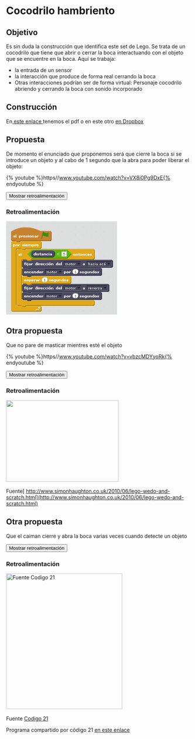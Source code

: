 
# Cocodrilo hambriento

## Objetivo

Es sin duda la construcción que identifica este set de Lego. Se trata de un cocodrilo que tiene que abrir o cerrar la boca interactuando con el objeto que se encuentre en la boca. Aquí se trabaja:

- la entrada de un sensor
- la interacción que produce de forma real cerrando la boca
- Otras interacciones podrían ser de forma virtual: Personaje cocodrilo abriendo y cerrando la boca con sonido incorporado

## Construcción

En[ este enlace ](http://ro-botica.com/pdf/WeDo/Hungry%20Alligator.pdf)tenemos el pdf o en este otro [en Dropbox ](https://www.dropbox.com/s/t0dnpnfr580mxj3/COCODRILO.pdf?dl=0)

## Propuesta

De momento el enunciado que proponemos será que cierre la boca si se introduce un objeto y al cabo de 1 segundo que la abra para poder liberar el objeto:

{% youtube %}https//www.youtube.com/watch?v=VX8i0Pg9DxE{% endyoutube %}
<script type="text/javascript">var feedback1_93text = "Mostrar retroalimentación";</script><input type="button" name="toggle-feedback-1_93" value="Mostrar retroalimentación" class="feedbackbutton" onclick="$exe.toggleFeedback(this,true);return false" />

### Retroalimentación

![](img/cododrilo.png)
## Otra propuesta

Que no pare de masticar mientres esté el objeto

{% youtube %}https//www.youtube.com/watch?v=vbzcMDYyoRk{% endyoutube %}
<script type="text/javascript">var feedback7_93text = "Mostrar retroalimentación";</script><input type="button" name="toggle-feedback-7_93" value="Mostrar retroalimentación" class="feedbackbutton" onclick="$exe.toggleFeedback(this,true);return false" />

### Retroalimentación

<img src="http://simonhaughton.typepad.com/.a/6a0120a530561e970b0133f1e1d742970b-pi" height="223" width="307" />

Fuente[ http://www.simonhaughton.co.uk/2010/06/lego-wedo-and-scratch.html](http://www.simonhaughton.co.uk/2010/06/lego-wedo-and-scratch.html)

## Otra propuesta

Que el caiman cierre y abra la boca varias veces cuando detecte un objeto

<script type="text/javascript">var feedback6_93text = "Mostrar retroalimentación";</script><input type="button" name="toggle-feedback-6_93" value="Mostrar retroalimentación" class="feedbackbutton" onclick="$exe.toggleFeedback(this,true);return false" />

### Retroalimentación

<img src="http://codigo21.educacion.navarra.es/wp-content/uploads/2015/10/scratchwedo_ejemplo_04.png" title="Fuente Codigo 21" height="371" width="317" />

Fuente [Codigo 21](http://codigo21.educacion.navarra.es/autoaprendizaje/primeros-pasos-con-scratch-y-lego-wedo/)

Programa compartido por código 21 [en este enlace](https://scratch.mit.edu/projects/82780984/)

